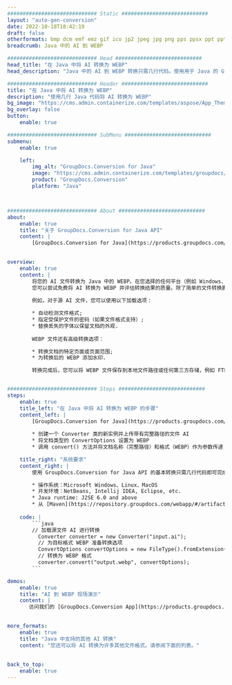 ```yaml
---
############################# Static ############################
layout: "auto-gen-conversion"
date: 2022-10-18T18:42:19
draft: false
otherformats: bmp dcm emf emz gif ico jp2 jpeg jpg png pps ppsx ppt pptx psb psd svg svgz tga tif tiff webp wmf wmz
breadcrumb: Java 中的 AI 到 WEBP

############################# Head ############################
head_title: "在 Java 中将 AI 转换为 WEBP"
head_description: "Java 中的 AI 到 WEBP 转换只需几行代码。使用用于 Java 的 GroupDocs 文档转换 API 转换 160 多种文件格式"

############################# Header ############################
title: "在 Java 中将 AI 转换为 WEBP"
description: "使用几行 Java 代码将 AI 转换为 WEBP"
bg_image: "https://cms.admin.containerize.com/templates/aspose/App_Themes/V3/images/bg/header1.png"
bg_overlay: false
button:
    enable: true

############################# SubMenu ############################
submenu:
    enable: true

    left:
        img_alt: "GroupDocs.Conversion for Java"
        image: "https://cms.admin.containerize.com/templates/groupdocs/images/product-logos/90x90-noborder/groupdocs-conversion-java.png"
        product: "GroupDocs.Conversion"
        platform: "Java"



############################# About ############################
about:
    enable: true
    title: "关于 GroupDocs.Conversion for Java API"
    content: |
        [GroupDocs.Conversion for Java](https://products.groupdocs.com/conversion/java/) 是一种高级文件格式转换 API，用于在 Microsoft Office、OpenDocument、PDF、HTML、电子邮件、CAD 等流行图像和文档格式之间进行转换。只需几行代码即可完成更多工作。本机 API 会自动检测原始文档的格式，并提供许多选项来自定义转换后的文档。除了从文档中提取信息的功能外，它还默认支持将转换结果缓存到本地磁盘。但是，任何类型的缓存存储都可以通过实施适当的接口来支持 - Amazon S3、Dropbox、Google Drive、Windows Azure、Reddis 或任何其他接口。
    

overview:
    enable: true
    content: |
        将您的 AI 文件转换为 Java 中的 WEBP。在您选择的任何平台（例如 Windows、Linux、macOS）上，只需几行 Java 代码。
        您可以尝试免费将 AI 转换为 WEBP 并评估转换结果的质量。除了简单的文件转换脚本外，您还可以尝试更复杂的选项来加载 AI 源文件并存储 WEBP 输出。 
        
        例如，对于源 AI 文件，您可以使用以下加载选项：

        * 自动检测文件格式;
        * 指定受保护文件的密码（如果文件格式支持）;
        * 替换丢失的字体以保留文档的外观.
        
        WEBP 文件还有高级转换选项：

        * 转换文档的特定页面或页面范围;
        * 为转换后的 WEBP 添加水印.

        转换完成后，您可以将 WEBP 文件保存到本地文件路径或任何第三方存储，例如 FTP、Amazon S3、Google Drive、Dropbox 等。请注意 - 转换 AI到 WEBP，您不需要安装任何额外的软件，例如 MS Office、Open Office、Adobe Acrobat Reader 等。


############################# Steps ############################
steps:
    enable: true
    title_left: "在 Java 中将 AI 转换为 WEBP 的步骤"
    content_left: |
        [GroupDocs.Conversion for Java](https://products.groupdocs.com/conversion/java/) 允许开发人员使用几行代码轻松地将 AI 文件转换为 WEBP。
        
        * 创建一个 Converter 类的新实例并上传带有完整路径的文件 AI
        * 将文档类型的 ConvertOptions 设置为 WEBP
        * 调用 convert() 方法并将文档名称（完整路径）和格式（WEBP）作为参数传递

    title_right: "系统要求"
    content_right: |
        使用 GroupDocs.Conversion for Java API 的基本转换只需几行代码即可完成。所有主要平台和操作系统都支持我们的 API。在执行以下代码之前，请确保您的系统上安装了以下先决条件。

        * 操作系统：Microsoft Windows、Linux、MacOS
        * 开发环境：NetBeans, Intellij IDEA, Eclipse, etc.
        * Java runtime: J2SE 6.0 and above
        * 从 [Maven](https://repository.groupdocs.com/webapp/#/artifacts/browse/tree/General/repo/com/groupdocs/groupdocs-conversion) 获取最新的 GroupDocs.Conversion for Java
         
    code: |
        ```java    
        // 加载源文件 AI 进行转换
          Converter converter = new Converter("input.ai");
          // 为目标格式 WEBP 准备转换选项
          ConvertOptions convertOptions = new FileType().fromExtension("webp").getConvertOptions();
          // 转换为 WEBP 格式
          converter.convert("output.webp", convertOptions);
        ```

demos:
    enable: true
    title: "AI 到 WEBP 现场演示"
    content: |
       访问我们的 [GroupDocs.Conversion App](https://products.groupdocs.app/conversion/family) 网站并立即尝试 AI 到 WEBP 转换。免费演示具有以下好处
          

more_formats:
    enable: true
    title: "Java 中支持的其他 AI 转换"
    content: "您还可以将 AI 转换为许多其他文件格式。请参阅下面的列表。"
       
       
back_to_top:
    enable: true
---
```

